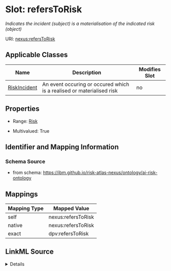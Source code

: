 

# Slot: refersToRisk


_Indicates the incident (subject) is a materialisation of the indicated risk (object)_





URI: [nexus:refersToRisk](https://ibm.github.io/risk-atlas-nexus/ontology/refersToRisk)



<!-- no inheritance hierarchy -->





## Applicable Classes

| Name | Description | Modifies Slot |
| --- | --- | --- |
| [RiskIncident](RiskIncident.md) | An event occuring or occured which is a realised or materialised risk |  no  |







## Properties

* Range: [Risk](Risk.md)

* Multivalued: True





## Identifier and Mapping Information







### Schema Source


* from schema: https://ibm.github.io/risk-atlas-nexus/ontology/ai-risk-ontology




## Mappings

| Mapping Type | Mapped Value |
| ---  | ---  |
| self | nexus:refersToRisk |
| native | nexus:refersToRisk |
| exact | dpv:refersToRisk |




## LinkML Source

<details>
```yaml
name: refersToRisk
description: Indicates the incident (subject) is a materialisation of the indicated
  risk (object)
from_schema: https://ibm.github.io/risk-atlas-nexus/ontology/ai-risk-ontology
exact_mappings:
- dpv:refersToRisk
rank: 1000
domain: RiskIncident
alias: refersToRisk
domain_of:
- RiskIncident
range: Risk
multivalued: true
inlined: false

```
</details>